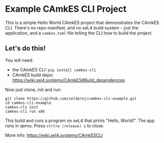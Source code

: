 Example CAmkES CLI Project
==========================

This is a simple Hello World CAmkES project that demonstrates the CAmkES CLI.
There's no repo manifest, and no seL4 build system - just the application, and a
`camkes.toml` file telling the CLI how to build the project.

## Let's do this!

You will need:
 - the CAmkES CLI: `pip install camkes-cli`
 - CAmkES build deps: https://wiki.sel4.systems/CAmkES#Build_dependencies

Now just clone, init and run:
```
git clone https://github.com/sel4proj/camkes-cli-example.git
cd camkes-cli-example
camkes-cli init
camkes-cli run x86
```

This build and runs a program on seL4 that prints "Hello, World!".
The app runs in qemu. Press `ctrl+a (release) x` to close.

More info: https://wiki.sel4.systems/CAmkESCLI
